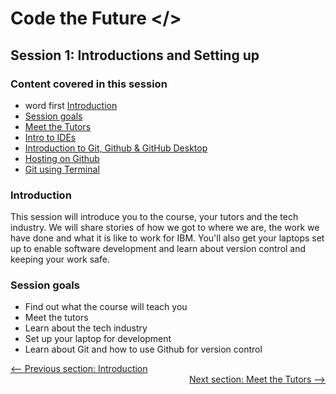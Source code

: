 # Code the Future </>

## Session 1: Introductions and Setting up

### Content covered in this session

 * word first [Introduction](#Introduction)
 * [Session goals](#Session-goals)
* [Meet the Tutors](Meet_the_tutors.md)
* [Intro to IDEs](intro_to_ide.md)
* [Introduction to Git, Github & GitHub Desktop](intro_to_github.md)
* [Hosting on Github](hosting_on_github_pages.md)
* [Git using Terminal](git_and_terminal.md)

### Introduction

This session will introduce you to the course, your tutors and the tech industry.
We will share stories of how we got to where we are, the work we have done and what it is like to work for IBM.
You'll also get your laptops set up to enable software development and learn about version control and keeping your work safe.

### Session goals

- Find out what the course will teach you
- Meet the tutors
- Learn about the tech industry
- Set up your laptop for development
- Learn about Git and how to use Github for version control

<div style="width: 100%">
<a href='../README.md' ><-- Previous section: Introduction</a>
<div align="right"><a  href='Meet_the_tutors.md'>Next section: Meet the Tutors --></a></div>
</div>

